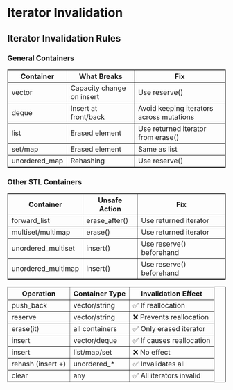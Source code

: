 <h1>Iterator Invalidation</h1>
<!DOCTYPE html>
<html>
<head>
  
</head>
<body>

<h2>Iterator Invalidation Rules</h2>

<h3>General Containers</h3>
<table border="1">
  <tr>
    <th>Container</th>
    <th>What Breaks</th>
    <th>Fix</th>
  </tr>
  <tr>
    <td>vector</td>
    <td>Capacity change on insert</td>
    <td>Use reserve()</td>
  </tr>
  <tr>
    <td>deque</td>
    <td>Insert at front/back</td>
    <td>Avoid keeping iterators across mutations</td>
  </tr>
  <tr>
    <td>list</td>
    <td>Erased element</td>
    <td>Use returned iterator from erase()</td>
  </tr>
  <tr>
    <td>set/map</td>
    <td>Erased element</td>
    <td>Same as list</td>
  </tr>
  <tr>
    <td>unordered_map</td>
    <td>Rehashing</td>
    <td>Use reserve()</td>
  </tr>
</table>

<h3>Other STL Containers</h3>
<table border="1">
  <tr>
    <th>Container</th>
    <th>Unsafe Action</th>
    <th>Fix</th>
  </tr>
  <tr>
    <td>forward_list</td>
    <td>erase_after()</td>
    <td>Use returned iterator</td>
  </tr>
  <tr>
    <td>multiset/multimap</td>
    <td>erase()</td>
    <td>Use returned iterator</td>
  </tr>
  <tr>
    <td>unordered_multiset</td>
    <td>insert()</td>
    <td>Use reserve() beforehand</td>
  </tr>
  <tr>
    <td>unordered_multimap</td>
    <td>insert()</td>
    <td>Use reserve() beforehand</td>
  </tr>
</table>

</body>
</html>

<table border="1">
  <tr>
    <th>Operation</th>
    <th>Container Type</th>
    <th>Invalidation Effect</th>
  </tr>
  <tr>
    <td>push_back</td>
    <td>vector/string</td>
    <td>✅ If reallocation</td>
  </tr>
  <tr>
    <td>reserve</td>
    <td>vector/string</td>
    <td>❌ Prevents reallocation</td>
  </tr>
  <tr>
    <td>erase(it)</td>
    <td>all containers</td>
    <td>✅ Only erased iterator</td>
  </tr>
  <tr>
    <td>insert</td>
    <td>vector/deque</td>
    <td>✅ If causes reallocation</td>
  </tr>
  <tr>
    <td>insert</td>
    <td>list/map/set</td>
    <td>❌ No effect</td>
  </tr>
  <tr>
    <td>rehash (insert +)</td>
    <td>unordered_*</td>
    <td>✅ Invalidates all</td>
  </tr>
  <tr>
    <td>clear</td>
    <td>any</td>
    <td>✅ All iterators invalid</td>
  </tr>
</table>

